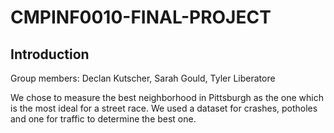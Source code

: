 # CMPINF0010-FINAL-PROJECT
## Introduction
Group members: Declan Kutscher, Sarah Gould, Tyler Liberatore

We chose to measure the best neighborhood in Pittsburgh as the one which is the most ideal for a street race. We used a dataset for crashes, potholes and one for traffic to determine the best one.
